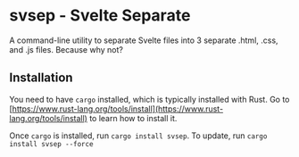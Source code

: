 # svsep - Svelte Separate

A command-line utility to separate Svelte files into 3 separate .html, .css, and .js files. Because why not?

## Installation

You need to have `cargo` installed, which is typically installed with Rust. Go to  [https://www.rust-lang.org/tools/install](https://www.rust-lang.org/tools/install) to learn how to install it.

Once `cargo` is installed, run `cargo install svsep`. To update, run `cargo install svsep --force` 
